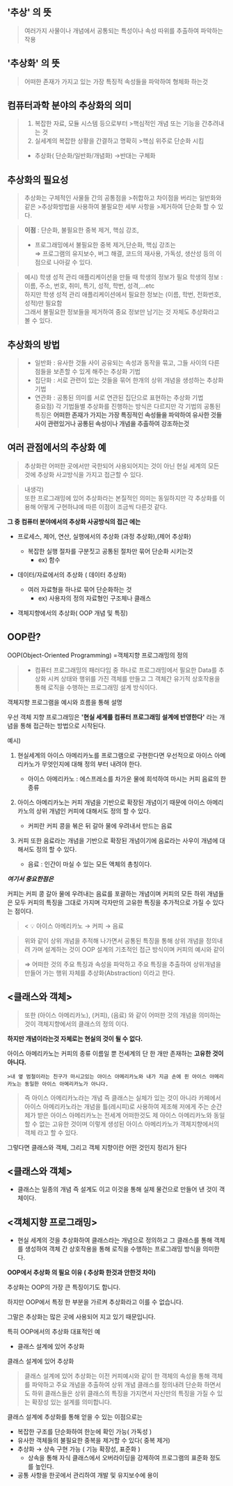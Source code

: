 ## '추상' 의 뜻
>여러가지 사물이나 개념에서 공통되는 특성이나 속성 따위를 추출하여 파악하는 작용

## '추상화' 의 뜻

>어떠한 존재가 가지고 있는 가장 특징적 속성들을 파악하여 형체화 하는것

## 컴퓨터과학 분야의 추상화의 의미

>1. 복잡한 자료, 모듈 시스템 등으로부터 >핵심적인 개념 또는 기능을 간추려내는 것
>2. 실세계의 복잡한 상황을 간결하고 명확히 >핵심 위주로 단순화 시킴
>* 추상화( 단순화/일반화/개념화) →반대는 구체화

## 추상화의 필요성
>추상화는 구체적인 사물들 간의 공통점을 >취합하고 차이점을 버리는 일반화와 같은 >추상화방법을 사용하여 불필요한 세부 사항을 >제거하여 단순화 할 수 있다.

>**이점** : 단순화, 불필요한 중복 제거,  핵심 강조, 
>- 프로그래밍에서 불필요한 중복 제거,단순화, 핵심 강조는   
>    ⇒ 프로그램의 유지보수, 버그 해결, 코드의 재사용, 가독성, 생산성 등의 이점으로 나아갈 수 있다.
    
     
>예시)  학생 성적 관리 애플리케이션을 만들 때 학생의 정보가 필요
학생의 정보 : 이름, 주소, 번호, 취미, 특기, 성적,  학번, 성격,...etc   
하지만 학생 성적 관리 애플리케이션에서 필요한 정보는 (이름, 학번, 전화번호, 성적)만 필요함   
그래서 불필요한 정보들을 제거하여 중요 정보만 남기는 것 자체도 추상화라고 볼 수 있다.

 

## 추상화의 방법

>- 일반화 : 유사한 것들 사이 공유되는 속성과 동작을 묶고, 그들 사이의 다른 점들을 보존할 수 있게 해주는 추상화 기법
>- 집단화 : 서로 관련이 있는 것들을 묶어 한개의 상위 개념을 생성하는 추상화 기법
>- 연관화 : 공통된 의미를 서로 연관된 집단으로 표현하는 추상화 기법   
>    중요점) 각 기법들별 추상화를 진행하는 방식은 다르지만 각 기법의 공통된 특징은 **어떠한 존재가 가지는 가장 특징적인 속성들을 파악하여 유사한 것들 사이 관련있거나 공통된 속성이나 개념을 추출하여 강조하는것**


## 여러 관점에서의 추상화 예

>추상화란 어떠한 곳에서만 국한되어 사용되어지는 것이 아닌 현실 세계의 모든 것에 추상화 사고방식을 가지고 접근할 수 있다.

>내생각)   
또한 프로그래밍에 있어 추상화라는 본질적인 의미는 동일하지만 각 추상화를 이용해 어떻게 구현하냐에 따른 이점이 조금씩 다른것 같다.

**그 중 컴퓨터 분야에서의 추상화 사공방식의 접근 에는**
- 프로세스, 제어, 연산, 실행에서의 추상화  (과정 추상화),(제어 추상화)
    - 복잡한 실행 절차를 구분짓고 공통된 절차만 묶어 단순화 시키는것
        - ex) 함수
        
- 데이터/자료에서의 추상화  ( 데이터 추상화)
    - 여러 자료형을 하나로 묶어 단순화하는 것
        - ex) 사용자의 정의 자료형인 구조체나 클래스

- 객체지향에서의 추상화( OOP 개념 및 특징)

## OOP란?

OOP(Object-Oriented Programming) =객체지향 프로그래밍의 정의

>- 컴퓨터 프로그래밍의 패러다임 중 하나로 프로그래밍에서 필요한 Data를 추상화 시켜 상태와 행위를 가진 객체를 만들고 그 객체간 유기적 상호작용을 통해 로직을 수행하는 프로그래밍 설계 방식이다.

   객체지향 프로그램을 예시와 흐름을 통해 설명

우선 객체 지향 프로그래밍은 **'현실 세계를 컴퓨터 프로그래밍 설계에 반영한다'** 라는 개념을 통해 접근하는 방법으로 시작된다.

예시)

1. 현실세계의 아이스 아메리카노를 프로그램으로 구현한다면 우선적으로 아이스 아메리카노가 무엇인지에 대해 정의 부터 내려야 한다.
    - 아이스 아메리카노 : 에스프레소를 차가운 물에 희석하여 마시는 커피 음료의 한 종류

2. 아이스 아메리카노는 커피 개념을 기반으로 확장된 개념이기 때문에 아이스 아메리카노의 상위 개념인 커피에 대해서도 정의 할 수 있다.
    - 커피란 커피 콩을 볶은 뒤 갈아 물에 우려내서 만드는 음료

3. 커피 또한 음료라는 개념을 기반으로 확장된 개념이기에 음료라는 사우이 개념에 대해서도 정의 할 수 있다.
    - 음료 : 인간이 마실 수 있는 모든 액체의 총칭이다.

***여기서 중요한점은***

커피는 커피 콩 갈아 물에 우려내는 음료를 포괄하는 개념이며 커피의 모든 하위 개념들은 모두 커피의 특징을 그대로 가지며 각자만의 고유한 특징을 추가적으로 가질 수 있다는 점이다.

> <
💡 아이스 아메리카노 → 커피 → 음료

>위와 같이 상위 개념을 추적해 나가면서 공통된 특징을 통해 상위 개념을 정의내려 가며 설계하는 것이 OOP 설계의 기초적인 접근 방식이며 커피의 예시와 같이

>⇒ 어떠한 것의 주요 특징과 속성을 파악하고 주요 특징을 추출하여 상위개념을 만들어 가는 행위 자체를 추상화(Abstraction) 이라고 한다.

## <클래스와 객체>
>또한 (아이스 아메리카노), (커피), (음료) 와 같이 어떠한 것의 개념을 의미하는 것이 객체지향에서의 클래스의 정의 이다.

**하지만 개념이라는것 자체로는 현실의 것이 될 수 없다.**
   
    
아이스 아메리카노는 커피의 종류 이름일 뿐 전세계의 단 한 개만 존재하는 **고유한 것이 아니다.**

    >내 옆 범철이라는 친구가 마시고있는 아이스 아메리카노와 내가 지금 손에 쥔 아이스 아메리카노는 동일한 아이스 아메리카노가 아니다.

>즉 아이스 아메리카노라는 개념 즉 클래스는 실체가 있는 것이 아니라 카페에서 아이스 아메리카노라는 개념을 틀(레시피)로 사용하여 제조해 저에게 주는 순간 제가 받은 아이스 아메리카노는 전세계 어떠한것도 제 아이스 아메리카노와 동일할 수 없는 고유한 것이며 이렇게 생성된 아이스 아메리카노가 객체지향에서의 객체 라고 할 수 있다.

그렇다면 클래스와 객체, 그리고 객체 지향이란 어떤 것인지 정리가 된다

## <클래스와 객체>

- 클래스는 일종의 개념 즉 설계도 이고 이것을 통해 실제 물건으로 만들어 낸 것이 객체이다.

## <객체지향 프로그래밍>

- 현실 세계의 것을 추상화하여 클래스라는 개념으로 정의하고 그 클래스를 통해 객체를 생성하여 객체 간 상호작용을 통해 로직을 수행하는 프로그래밍 방식을 의미한다.

**OOP에서 추상화 의 필요 이유 ( 추상화 한것과 안한것 차이)**

추상화는 OOP의 가장 큰 특징이기도 합니다.

하지만 OOP에서 특정 한 부분을 가르켜 추상화라고 이를 수 없습니다. 

그말은 추상화는 많은 곳에 사용되어 지고 있기 때문입니다.

특히 OOP에서의 추상화 대표적인 예

- 클래스 설계에 있어 추상화

클래스 설계에 있어 추상화

>클래스 설계에 있어 추상화는 이전 커피예시와 같이 한 객체의 속성을 통해 객체를 파악하고 주요 개념을 추출하여 상위 개념 클래스를 정의내려 단순화 하면서도 하위 클래스들은 상위 클래스의 특징을 가지면서 자신만의 특징을 가질 수 있는 확장성 있는 설계를 의미합니다.

클래스 설계에 추상화를 통해 얻을 수 있는 이점으로는 

- 복잡한 구조를 단순화하여 한눈에 확인 가능( 가독성 )
- 유사한 객체들의 불필요한 중복을 제거할 수 있다( 중복 제거)
- 추상화 → 상속 구현 가능 ( 기능 확장성, 표준화 )
    - 상속을 통해 자식 클래스에서 오버라이딩을 강제하여 프로그램의 표준화 정도를 높인다.
- 공통 사항을 한곳에서 관리하여 개발 및 유지보수에 용이

